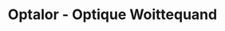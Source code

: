 ---
title: "Optalor - Optique Woittequand"
url: /bar-le-duc/optalor-optique-woittequand/
shop: Optiker
---